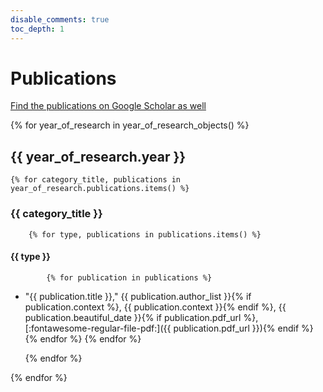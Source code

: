 ```yaml
---
disable_comments: true
toc_depth: 1
---
```


# Publications

[Find the publications on Google Scholar as well](https://scholar.google.com/citations?hl=en&user=-GHcoUYAAAAJ)

{% for year_of_research in year_of_research_objects() %}
## {{ year_of_research.year }}

    {% for category_title, publications in year_of_research.publications.items() %}

### {{ category_title }}

        {% for type, publications in publications.items() %}
#### {{ type }}

            {% for publication in publications %}
- "{{ publication.title }}," {{ publication.author_list }}{% if publication.context %}, {{ publication.context }}{% endif %}, {{ publication.beautiful_date }}{% if publication.pdf_url %}, [:fontawesome-regular-file-pdf:]({{ publication.pdf_url }}){% endif %}
            {% endfor %}
        {% endfor %}


    {% endfor %}

{% endfor %}